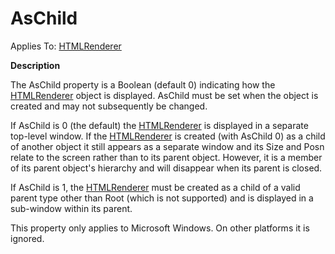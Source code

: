 




<h1 class="heading"><span class="name">AsChild</span></h1>

Applies To: [HTMLRenderer](../a-z/htmlrenderer.md)


**Description**


The AsChild property is a Boolean (default 0) indicating how the [HTMLRenderer](../a-z/htmlrenderer.md) object is displayed. AsChild must be set when the object is created and may not subsequently be changed.


If AsChild is 0 (the default) the [HTMLRenderer](../a-z/htmlrenderer.md) is displayed in a separate top-level window. If the [HTMLRenderer](../a-z/htmlrenderer.md) is  created (with AsChild 0) as a child of another object it still appears as a separate window and its Size and Posn relate to the screen rather than to its parent object. However, it is a member of its parent object's hierarchy and will disappear when its parent is closed.


If AsChild is 1, the [HTMLRenderer](../a-z/htmlrenderer.md) must be created as a child of a valid parent type other than Root (which is not supported) and is displayed in a sub-window within its parent.


This property only applies to Microsoft Windows. On other platforms it is ignored.



